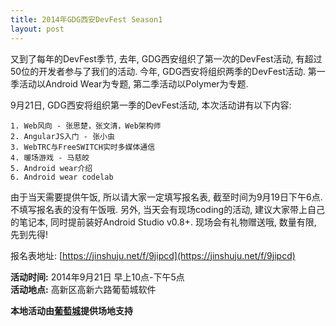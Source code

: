 ```yaml
---
title: 2014年GDG西安DevFest Season1
layout: post
---
```

又到了每年的DevFest季节, 去年, GDG西安组织了第一次的DevFest活动, 有超过50位的开发者参与了我们的活动. 今年, GDG西安将组织两季的DevFest活动. 第一季活动以Android Wear为专题, 第二季活动以Polymer为专题.

9月21日, GDG西安将组织第一季的DevFest活动, 本次活动讲有以下内容:

    1. Web风向 - 张思楚，张文清，Web架构师
    2. AngularJS入门 - 张小虫
    3. WebTRC与FreeSWITCH实时多媒体通信
    4. 暖场游戏 - 马慈皎
    5. Android wear介绍
    6. Android wear codelab

由于当天需要提供午饭, 所以请大家一定填写报名表, 截至时间为9月19日下午6点. 不填写报名表的没有午饭哦. 另外, 当天会有现场coding的活动, 建议大家带上自己的笔记本, 同时提前装好Android Studio v0.8+. 现场会有礼物赠送哦, 数量有限, 先到先得!

报名表地址: [https://jinshuju.net/f/9jipcd](https://jinshuju.net/f/9jipcd)

**活动时间:** 2014年9月21日 早上10点-下午5点  
**活动地点:** 高新区高新六路葡萄城软件

**本地活动由[葡萄城](http://www.gcpowertools.com.cn/)提供场地支持**